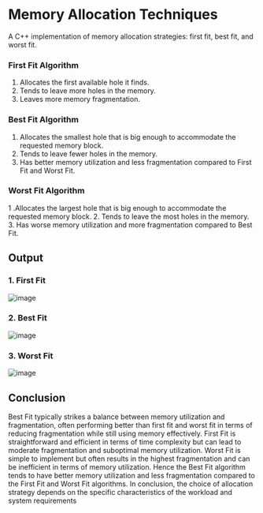 # Memory Allocation Techniques
A C++ implementation of memory allocation strategies: first fit, best fit, and worst fit.

### First Fit Algorithm
1. Allocates the first available hole it finds.
2. Tends to leave more holes in the memory.
3. Leaves more memory fragmentation.
### Best Fit Algorithm
1. Allocates the smallest hole that is big enough to accommodate the requested memory block.
2. Tends to leave fewer holes in the memory.
3. Has better memory utilization and less fragmentation compared to First Fit and Worst Fit.
### Worst Fit Algorithm
1 .Allocates the largest hole that is big enough to accommodate the requested memory block.
2. Tends to leave the most holes in the memory.
3. Has worse memory utilization and more fragmentation compared to Best Fit.


## Output
### 1. First Fit
![image](https://github.com/user-attachments/assets/5337965f-5108-4a33-b7f8-747fd7b2dffc)

### 2. Best Fit
![image](https://github.com/user-attachments/assets/33cdd693-f193-4c2c-9abb-8dea4059bd52)

 ### 3. Worst Fit
 ![image](https://github.com/user-attachments/assets/a1ff9b16-2c92-4ddc-ac37-de1e200070d6)

## Conclusion
Best Fit typically strikes a balance between memory utilization and fragmentation, often performing better than first fit and worst fit in terms of reducing fragmentation while still using memory effectively. First Fit is straightforward and efficient in terms of time complexity but can lead to moderate fragmentation and suboptimal memory utilization. Worst Fit is simple to implement but often results in the highest fragmentation and can be inefficient in terms of memory utilization. Hence the Best Fit algorithm tends to have better memory utilization and less fragmentation compared to the First Fit and Worst Fit algorithms.
In conclusion, the choice of allocation strategy depends on the specific characteristics of the workload and system requirements

